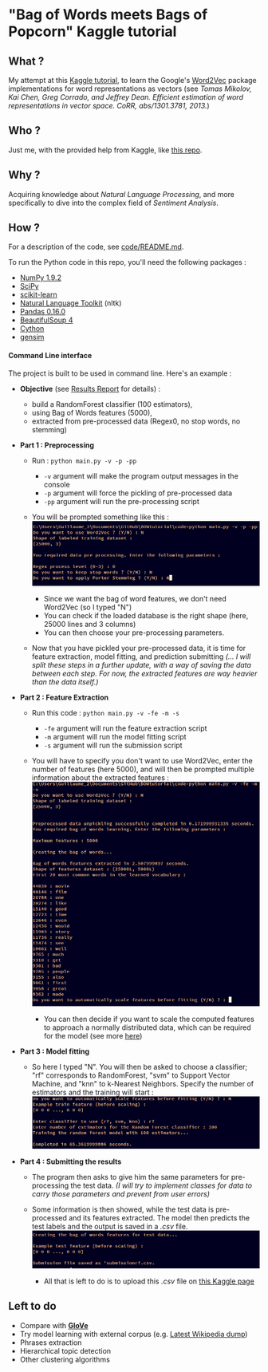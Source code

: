 # "Bag of Words meets Bags of Popcorn" Kaggle tutorial

## What ?

My attempt at this [Kaggle tutorial](https://www.kaggle.com/c/word2vec-nlp-tutorial), to learn the Google's [Word2Vec](https://code.google.com/archive/p/word2vec/) package implementations for word representations as vectors (see *Tomas Mikolov, Kai Chen, Greg Corrado, and Jeffrey Dean. Efficient estimation of word representations in vector space. CoRR, abs/1301.3781, 2013.*)

## Who ?

Just me, with the provided help from Kaggle, like [this repo](https://github.com/wendykan/DeepLearningMovies).

## Why ?

Acquiring knowledge about *Natural Language Processing*, and more specifically to dive into the complex field of *Sentiment Analysis*.

## How ?

For a description of the code, see [code/README.md](https://github.com/NaasCraft/BOWtutorial/blob/master/code/README.md).

To run the Python code in this repo, you'll need the following packages :

+ [NumPy 1.9.2](http://www.numpy.org/)
+ [SciPy](http://www.scipy.org/)
+ [scikit-learn](http://scikit-learn.org/stable/)
+ [Natural Language Toolkit](http://www.nltk.org/) (nltk)
+ [Pandas 0.16.0](http://pandas.pydata.org/)
+ [BeautifulSoup 4](http://www.crummy.com/software/BeautifulSoup/)
+ [Cython](http://cython.org/)
+ [gensim](http://radimrehurek.com/gensim/index.html)

#### Command Line interface

The project is built to be used in command line. 
Here's an example :

+ __Objective__ (see [Results Report](https://github.com/NaasCraft/BOWtutorial/blob/master/code/submission/README.md) for details) :
    + build a RandomForest classifier (100 estimators), 
    + using Bag of Words features (5000), 
    + extracted from pre-processed data (Regex0, no stop words, no stemming)
    
+ __Part 1 : Preprocessing__
    + Run : `python main.py -v -p -pp`
    
        + `-v` argument will make the program output messages in the console
        + `-p` argument will force the pickling of pre-processed data
        + `-pp` argument will run the pre-processing script
        
    + You will be prompted something like this :
    ![Example console output 1](https://github.com/NaasCraft/BOWtutorial/blob/master/source/img/exampleCO_1.png)
        + Since we want the bag of word features, we don't need Word2Vec (so I typed "N")
        + You can check if the loaded database is the right shape (here, 25000 lines and 3 columns)
        + You can then choose your pre-processing parameters.
        
    + Now that you have pickled your pre-processed data, it is time for feature extraction, model fitting, and prediction submitting _(... I will split these steps in a further update, with a way of saving the data between each step. For now, the extracted features are way heavier than the data itself.)_ 
     
+ __Part 2 : Feature Extraction__
    + Run this code : `python main.py -v -fe -m -s`
    
        + `-fe` argument will run the feature extraction script
        + `-m` argument will run the model fitting script
        + `-s` argument will run the submission script
    
    + You will have to specify you don't want to use Word2Vec, enter the number of features (here 5000), and will then be prompted multiple information about the extracted features :
    ![Example console output 2](https://github.com/NaasCraft/BOWtutorial/blob/master/source/img/exampleCO_2.png)
        + You can then decide if you want to scale the computed features to approach a normally distributed data, which can be required for the model (see more [here](http://scikit-learn.org/stable/modules/generated/sklearn.preprocessing.StandardScaler.html))

+ __Part 3 : Model fitting__
    + So here I typed "N". You will then be asked to choose a classifier; "rf" corresponds to RandomForest, "svm" to Support Vector Machine, and "knn" to k-Nearest Neighbors. Specify the number of estimators and the training will start :
    ![Example console output 3](https://github.com/NaasCraft/BOWtutorial/blob/master/source/img/exampleCO_3.png)
    
+ __Part 4 : Submitting the results__
    + The program then asks to give him the same parameters for pre-processing the test data. _(I will try to implement classes for data to carry those parameters and prevent from user errors)_
    
    + Some information is then showed, while the test data is pre-processed and its features extracted. The model then predicts the test labels and the output is saved in a _.csv_ file.
    ![Example console output 4](https://github.com/NaasCraft/BOWtutorial/blob/master/source/img/exampleCO_4.png)
        + All that is left to do is to upload this _.csv_ file on [this Kaggle page](https://www.kaggle.com/c/word2vec-nlp-tutorial/submissions/attach)


## Left to do

- Compare with [__GloVe__](http://nlp.stanford.edu/projects/glove/)
- Try model learning with external corpus (e.g. [Latest Wikipedia dump](http://dumps.wikimedia.org/enwiki/latest/enwiki-latest-pages-articles.xml.bz2))
- Phrases extraction  
- Hierarchical topic detection
- Other clustering algorithms